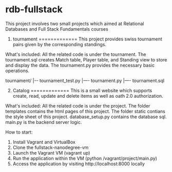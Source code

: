 rdb-fullstack
=============
This project involves two small projects which aimed at Relational Databases and Full Stack Fundamentals courses

1. tournament
=============
This project provides swiss tournament pairs given by the corresponding standings.

What's included:
All the related code is under the tournament.
The tournament.sql creates Match table, Player table, and Standing view to store and display the data.
The tournament.py provides the necessary basic operations.

  tournament/
  |-- tournament_test.py
  |—- tournament.py
  |—- tournament.sql

2. Catalog
=============
This is a small website which supports create, read, update and delete items as well as oath 2.0 authorization.

What's included:
All the related code is under the project.
The folder templates contains the html pages of this project.
The folder static contians the style sheet of this project.
database_setup.py contains the database sql.
main.py is the backend server logic.

How to start:
1. Install Vagrant and VirtualBox
2. Clone the fullstack-nanodegree-vm
3. Launch the Vagrant VM (vagrant up)
4. Run the application within the VM (python /vagrant/project/main.py)
5. Access the application by visiting http://localhost:8000 locally

